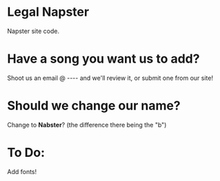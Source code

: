 # Legal Napster
Napster site code.

# Have a song you want us to add?
Shoot us an email @ ---- and we'll review it, or submit one from our site!

# Should we change our name?
Change to **Nabster**? (the difference there being the "b")

# To Do:
Add fonts!
